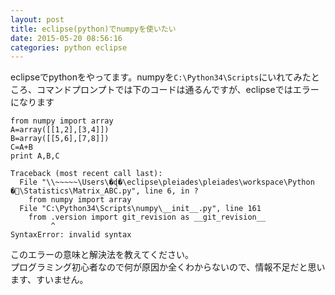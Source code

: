 ```yaml
---
layout: post
title: eclipse(python)でnumpyを使いたい
date: 2015-05-20 08:56:16
categories: python eclipse
---
```

<!-- {% raw %} -->
<p>eclipseでpythonをやってます。numpyを<code>C:\Python34\Scripts</code>にいれてみたところ、コマンドプロンプトでは下のコードは通るんですが、eclipseではエラーになります</p>

<pre><code>from numpy import array
A=array([[1,2],[3,4]])
B=array([[5,6],[7,8]])
C=A+B
print A,B,C
</code></pre>

<pre class="lang-none prettyprint-override"><code>Traceback (most recent call last):
  File "\\~~~~~\Users\�ɖ�\eclipse\pleiades\pleiades\workspace\Python �\Statistics\Matrix_ABC.py", line 6, in ?
    from numpy import array
  File "C:\Python34\Scripts\numpy\__init__.py", line 161
    from .version import git_revision as __git_revision__
         ^
SyntaxError: invalid syntax
</code></pre>

<p>このエラーの意味と解決法を教えてください。<br>
プログラミング初心者なので何が原因か全くわからないので、情報不足だと思います、すいません。</p>
<!-- {% endraw %} -->
